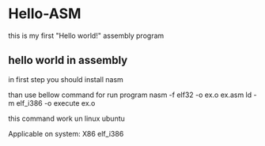 # Hello-ASM
this is my first "Hello world!" assembly program



## hello world in assembly 

in first step you should install nasm

than use bellow command for run program
    nasm -f elf32 -o ex.o ex.asm
    ld -m elf_i386 -o execute ex.o 

this command work un linux ubuntu

Applicable on system: X86 elf_i386 
